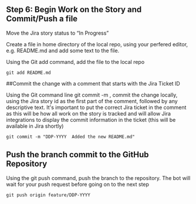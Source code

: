 ## Step 6:  Begin Work on the Story and Commit/Push a file

Move the Jira story status to “In Progress”

Create a file in home directory of the local repo, using your perfered editor, e.g. README.md and add some text to the file.

Using the Git add command, add the file to the local repo

    git add README.md

##Commit the change with a comment that starts with the Jira Ticket ID

Using the Git command line git commit -m , commit the change locally, using the Jira story id as the first part of the comment, followed by any descriptive text.  It's important to put the correct Jira ticket in the comment as this will be how all work on the story is tracked and will allow Jira integrations to display the commit information in the ticket (this will be available in Jira shortly)

    git commit -m "DDP-YYYY  Added the new README.md"

## Push the branch commit to the GitHub Repository
Using the git push command, push the branch to the repository.  The bot will wait for your push request before going on to the next step

    git push origin feature/DDP-YYYY
    